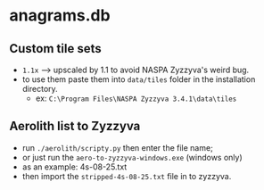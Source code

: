 # anagrams.db

## Custom tile sets
- `1.1x` --> upscaled by 1.1 to avoid NASPA Zyzzyva's weird bug.
- to use them paste them into `data/tiles` folder in the installation directory.
	- ex: `C:\Program Files\NASPA Zyzzyva 3.4.1\data\tiles`

## Aerolith list to Zyzzyva
- run `./aerolith/scripty.py` then enter the file name;
- or just run the `aero-to-zyzzyva-windows.exe` (windows only)
- as an example: 4s-08-25.txt
- then import the `stripped-4s-08-25.txt` file in to zyzzyva.
